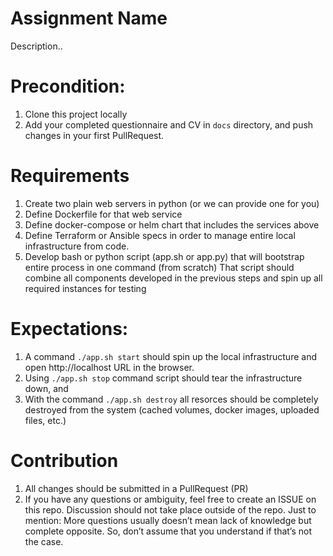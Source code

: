 # Assignment Name

Description..

# Precondition:
1. Clone this project locally
2. Add your completed questionnaire and CV in `docs` directory, and push changes in your first PullRequest.  


# Requirements

1. Create two plain  web servers in python (or we can provide one for you)
2. Define Dockerfile for that web service
3. Define docker-compose or helm chart that includes the services above
4. Define Terraform or Ansible specs in order to manage entire local infrastructure from code.
5. Develop bash or python script (app.sh or app.py) that will bootstrap entire process in one command (from scratch)
That script should combine all components developed in the previous steps and spin up all required instances for testing

# Expectations:
1. A command `./app.sh start` should spin up the local infrastructure and open http://localhost URL in the browser.
2. Using `./app.sh stop` command script should tear the infrastructure down, and 
3. With the command `./app.sh destroy` all resorces should be completely destroyed from the system (cached volumes, docker images, uploaded files, etc.)


# Contribution

1. All changes should be submitted in a PullRequest (PR)
2. If you have any questions or ambiguity, feel free to create an ISSUE on this repo. 
Discussion should not take place outside of the repo. Just to mention: More questions 
usually doesn’t mean lack of knowledge but complete opposite. So, don’t assume that you understand if that’s not the case. 
